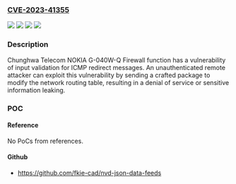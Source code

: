 ### [CVE-2023-41355](https://cve.mitre.org/cgi-bin/cvename.cgi?name=CVE-2023-41355)
![](https://img.shields.io/static/v1?label=Product&message=NOKIA%20G-040W-Q&color=blue)
![](https://img.shields.io/static/v1?label=Version&message=G040WQR201207%20&color=brightgreen)
![](https://img.shields.io/static/v1?label=Version&message=g040wqr201207%20&color=brightgreen)
![](https://img.shields.io/static/v1?label=Vulnerability&message=CWE-940%20Improper%20Verification%20of%20Source%20of%20a%20Communication%20Channel&color=brightgreen)

### Description

Chunghwa Telecom NOKIA G-040W-Q Firewall function has a vulnerability of input validation for ICMP redirect messages. An unauthenticated remote attacker can exploit this vulnerability by sending a crafted package to modify the network routing table, resulting in a denial of service or sensitive information leaking.

### POC

#### Reference
No PoCs from references.

#### Github
- https://github.com/fkie-cad/nvd-json-data-feeds

